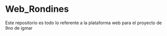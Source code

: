 # Web_Rondines
Este repositorio es todo lo referente a la plataforma web para el proyecto de 9no de igmar
